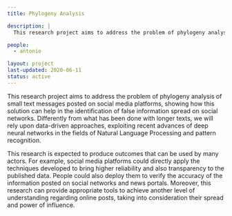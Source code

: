 ```yaml
---
title: Phylogeny Analysis

description: |
  This research project aims to address the problem of phylogeny analysis of small text messages posted on social media platforms, showing how this solution can help in the identification of false information spread on social networks.

people:
  - antonio

layout: project
last-updated: 2020-06-11
status: active
---
```

This research project aims to address the problem of phylogeny analysis of small text messages posted on social media platforms, showing how this solution can help in the identification of false information spread on social networks. Differently from what has been done with longer texts, we will rely upon data-driven approaches, exploiting recent advances of deep neural networks in the fields of Natural Language Processing and pattern recognition.

This research is expected to produce outcomes that can be used by many actors. For example, social media platforms could directly apply the techniques developed to bring higher reliability and also transparency to the published data. People could also deploy them to verify the accuracy of the information posted on social networks and news portals. Moreover, this research can provide appropriate tools to achieve another level of understanding regarding online posts, taking into consideration their spread and power of influence.